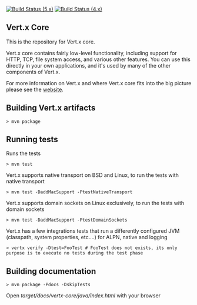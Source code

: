 [![Build Status (5.x)](https://github.com/eclipse-vertx/vert.x/actions/workflows/ci-5.x.yml/badge.svg)](https://github.com/eclipse-vertx/vert.x/actions/workflows/ci-5.x.yml)
[![Build Status (4.x)](https://github.com/eclipse-vertx/vert.x/actions/workflows/ci-4.x.yml/badge.svg)](https://github.com/eclipse-vertx/vert.x/actions/workflows/ci-4.x.yml)

## Vert.x Core

This is the repository for Vert.x core.

Vert.x core contains fairly low-level functionality, including support for HTTP, TCP, file system access, and various other features. You can use this directly in your own applications, and it's used by many of the other components of Vert.x.

For more information on Vert.x and where Vert.x core fits into the big picture please see the [website](http://vertx.io).

## Building Vert.x artifacts

```
> mvn package
```

## Running tests

Runs the tests

```
> mvn test
```

Vert.x supports native transport on BSD and Linux, to run the tests with native transport

```
> mvn test -DaddMacSupport -PtestNativeTransport
```

Vert.x supports domain sockets on Linux exclusively, to run the tests with domain sockets

```
> mvn test -DaddMacSupport -PtestDomainSockets
```

Vert.x has a few integrations tests that run a differently configured JVM (classpath, system properties, etc....)
for ALPN, native and logging

```
> vertx verify -Dtest=FooTest # FooTest does not exists, its only purpose is to execute no tests during the test phase
```

## Building documentation

```
> mvn package -Pdocs -DskipTests
```

Open _target/docs/vertx-core/java/index.html_ with your browser


